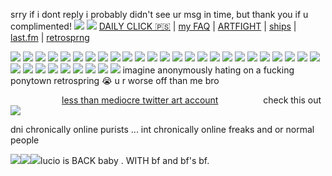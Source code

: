 srry if i dont reply i probably didn't see ur msg in time, but thank you if u complimented! ![](https://komarev.com/ghpvc/?username=VlTTORlNO&color=red) 
![](https://file.garden/ZgZOjIo9YF7EdB1r/SHINY.gif) [DAILY CLICK 🇵🇸](https://arab.org/click-to-help/palestine/) | [my FAQ](https://rentry.co/vittorinoFAQ) | [ARTFIGHT](https://artfight.net/~maimed) | [ships](https://rentry.co/luowelt) | [last.fm](https://www.last.fm/user/rex69420) | [retrosprng](https://retrospring.net/@Religion)

![](https://gifcity.carrd.co/assets/images/gallery229/57438f79.png?v=26dffab5) ![](https://gifcity.carrd.co/assets/images/gallery50/ead1277b.gif?v=26dffab5) ![](https://gifcity.carrd.co/assets/images/gallery52/1e4b6384.gif?v=26dffab5) ![](https://gifcity.carrd.co/assets/images/gallery235/764cbb3f.gif?v=26dffab5) ![](https://images-wixmp-ed30a86b8c4ca887773594c2.wixmp.com/f/bc20df7c-8ea1-4e8d-98f1-1832f4748af5/d8ciswj-ac07d64b-a31a-44de-a1a3-ea81046766bb.png?token=eyJ0eXAiOiJKV1QiLCJhbGciOiJIUzI1NiJ9.eyJzdWIiOiJ1cm46YXBwOjdlMGQxODg5ODIyNjQzNzNhNWYwZDQxNWVhMGQyNmUwIiwiaXNzIjoidXJuOmFwcDo3ZTBkMTg4OTgyMjY0MzczYTVmMGQ0MTVlYTBkMjZlMCIsIm9iaiI6W1t7InBhdGgiOiJcL2ZcL2JjMjBkZjdjLThlYTEtNGU4ZC05OGYxLTE4MzJmNDc0OGFmNVwvZDhjaXN3ai1hYzA3ZDY0Yi1hMzFhLTQ0ZGUtYTFhMy1lYTgxMDQ2NzY2YmIucG5nIn1dXSwiYXVkIjpbInVybjpzZXJ2aWNlOmZpbGUuZG93bmxvYWQiXX0.7eo9mNbSdjrz9uKWOqcONaUDEVLX8c4VpdHVDO-X4-I) ![](https://images-wixmp-ed30a86b8c4ca887773594c2.wixmp.com/f/99e37479-826d-415f-99a2-c5dd0d96fd34/d10e814-7464c17c-bb10-4bdb-9e50-9e2aacc1ba43.gif?token=eyJ0eXAiOiJKV1QiLCJhbGciOiJIUzI1NiJ9.eyJzdWIiOiJ1cm46YXBwOjdlMGQxODg5ODIyNjQzNzNhNWYwZDQxNWVhMGQyNmUwIiwiaXNzIjoidXJuOmFwcDo3ZTBkMTg4OTgyMjY0MzczYTVmMGQ0MTVlYTBkMjZlMCIsIm9iaiI6W1t7InBhdGgiOiJcL2ZcLzk5ZTM3NDc5LTgyNmQtNDE1Zi05OWEyLWM1ZGQwZDk2ZmQzNFwvZDEwZTgxNC03NDY0YzE3Yy1iYjEwLTRiZGItOWU1MC05ZTJhYWNjMWJhNDMuZ2lmIn1dXSwiYXVkIjpbInVybjpzZXJ2aWNlOmZpbGUuZG93bmxvYWQiXX0.ROqohwm32Z4Y39T1WKtzpF3Jlctd4_6Hdtf3NKwSZzA) ![](https://gifcity.carrd.co/assets/images/gallery59/d3337ecf.jpg?v=26dffab5) ![](https://gifcity.carrd.co/assets/images/gallery236/3e15b6da.png?v=26dffab5) ![](https://images-wixmp-ed30a86b8c4ca887773594c2.wixmp.com/f/d610bfa3-c3b3-4d52-a6ea-c022945d95f4/d1h4zpf-8ca42647-ee61-460f-aa3e-43c45d9b10e5.gif?token=eyJ0eXAiOiJKV1QiLCJhbGciOiJIUzI1NiJ9.eyJzdWIiOiJ1cm46YXBwOjdlMGQxODg5ODIyNjQzNzNhNWYwZDQxNWVhMGQyNmUwIiwiaXNzIjoidXJuOmFwcDo3ZTBkMTg4OTgyMjY0MzczYTVmMGQ0MTVlYTBkMjZlMCIsIm9iaiI6W1t7InBhdGgiOiJcL2ZcL2Q2MTBiZmEzLWMzYjMtNGQ1Mi1hNmVhLWMwMjI5NDVkOTVmNFwvZDFoNHpwZi04Y2E0MjY0Ny1lZTYxLTQ2MGYtYWEzZS00M2M0NWQ5YjEwZTUuZ2lmIn1dXSwiYXVkIjpbInVybjpzZXJ2aWNlOmZpbGUuZG93bmxvYWQiXX0.bhIzDj5LMMUGYoBa8p5YMll--MBeK9Aj7xPXWwYAyBA) ![](https://images-wixmp-ed30a86b8c4ca887773594c2.wixmp.com/f/6f0c5910-f30c-4a74-b746-75e929963721/d2t3v8y-ef537be1-9d4e-4401-8023-dd922e474cc4.gif?token=eyJ0eXAiOiJKV1QiLCJhbGciOiJIUzI1NiJ9.eyJzdWIiOiJ1cm46YXBwOjdlMGQxODg5ODIyNjQzNzNhNWYwZDQxNWVhMGQyNmUwIiwiaXNzIjoidXJuOmFwcDo3ZTBkMTg4OTgyMjY0MzczYTVmMGQ0MTVlYTBkMjZlMCIsIm9iaiI6W1t7InBhdGgiOiJcL2ZcLzZmMGM1OTEwLWYzMGMtNGE3NC1iNzQ2LTc1ZTkyOTk2MzcyMVwvZDJ0M3Y4eS1lZjUzN2JlMS05ZDRlLTQ0MDEtODAyMy1kZDkyMmU0NzRjYzQuZ2lmIn1dXSwiYXVkIjpbInVybjpzZXJ2aWNlOmZpbGUuZG93bmxvYWQiXX0.OK-Xynm_xk1u17PZSkNZQxDdzXdSlChEmNGDECTF7R0) ![](https://images-wixmp-ed30a86b8c4ca887773594c2.wixmp.com/f/dc40a73c-cb84-4a55-a44a-7d2aead29cb5/d29z544-c997189c-60a6-4fa0-a032-52654914b5ff.png?token=eyJ0eXAiOiJKV1QiLCJhbGciOiJIUzI1NiJ9.eyJzdWIiOiJ1cm46YXBwOjdlMGQxODg5ODIyNjQzNzNhNWYwZDQxNWVhMGQyNmUwIiwiaXNzIjoidXJuOmFwcDo3ZTBkMTg4OTgyMjY0MzczYTVmMGQ0MTVlYTBkMjZlMCIsIm9iaiI6W1t7InBhdGgiOiJcL2ZcL2RjNDBhNzNjLWNiODQtNGE1NS1hNDRhLTdkMmFlYWQyOWNiNVwvZDI5ejU0NC1jOTk3MTg5Yy02MGE2LTRmYTAtYTAzMi01MjY1NDkxNGI1ZmYucG5nIn1dXSwiYXVkIjpbInVybjpzZXJ2aWNlOmZpbGUuZG93bmxvYWQiXX0.yDcWMt46VEbCzx_Yq6IZkMxnqysPLoxYUZJHJAgNfCE) ![](https://gifcity.carrd.co/assets/images/gallery131/329cf694.png?v=26dffab5) ![](https://gifcity.carrd.co/assets/images/gallery131/84edc252.gif?v=26dffab5) ![](https://gifcity.carrd.co/assets/images/gallery56/2c811c92.png?v=26dffab5) ![](https://images-wixmp-ed30a86b8c4ca887773594c2.wixmp.com/f/8fb9deb7-ab39-4f68-87e2-c82dbfb023da/d3dzh62-ca94f6ef-e00a-46db-8bc4-3dd92815f623.png?token=eyJ0eXAiOiJKV1QiLCJhbGciOiJIUzI1NiJ9.eyJzdWIiOiJ1cm46YXBwOjdlMGQxODg5ODIyNjQzNzNhNWYwZDQxNWVhMGQyNmUwIiwiaXNzIjoidXJuOmFwcDo3ZTBkMTg4OTgyMjY0MzczYTVmMGQ0MTVlYTBkMjZlMCIsIm9iaiI6W1t7InBhdGgiOiJcL2ZcLzhmYjlkZWI3LWFiMzktNGY2OC04N2UyLWM4MmRiZmIwMjNkYVwvZDNkemg2Mi1jYTk0ZjZlZi1lMDBhLTQ2ZGItOGJjNC0zZGQ5MjgxNWY2MjMucG5nIn1dXSwiYXVkIjpbInVybjpzZXJ2aWNlOmZpbGUuZG93bmxvYWQiXX0.cfEfzglYSE7suN2JocsERdX11jnSeHmscHhTpjxC6UE) ![](https://images-wixmp-ed30a86b8c4ca887773594c2.wixmp.com/f/8fb9deb7-ab39-4f68-87e2-c82dbfb023da/d2585fy-58d26fb2-912d-481c-9275-7faea1702cac.png?token=eyJ0eXAiOiJKV1QiLCJhbGciOiJIUzI1NiJ9.eyJzdWIiOiJ1cm46YXBwOjdlMGQxODg5ODIyNjQzNzNhNWYwZDQxNWVhMGQyNmUwIiwiaXNzIjoidXJuOmFwcDo3ZTBkMTg4OTgyMjY0MzczYTVmMGQ0MTVlYTBkMjZlMCIsIm9iaiI6W1t7InBhdGgiOiJcL2ZcLzhmYjlkZWI3LWFiMzktNGY2OC04N2UyLWM4MmRiZmIwMjNkYVwvZDI1ODVmeS01OGQyNmZiMi05MTJkLTQ4MWMtOTI3NS03ZmFlYTE3MDJjYWMucG5nIn1dXSwiYXVkIjpbInVybjpzZXJ2aWNlOmZpbGUuZG93bmxvYWQiXX0.iwYaFJZh1i3j47h0LRWL4JDmQIw0eAA9hbqjqCo7bTI) ![](https://images-wixmp-ed30a86b8c4ca887773594c2.wixmp.com/f/8f5967b9-fc84-45f6-a9c3-3938bfba7232/dbb0byt-f0a8446d-7362-4157-b26e-2afadec5009b.png?token=eyJ0eXAiOiJKV1QiLCJhbGciOiJIUzI1NiJ9.eyJzdWIiOiJ1cm46YXBwOjdlMGQxODg5ODIyNjQzNzNhNWYwZDQxNWVhMGQyNmUwIiwiaXNzIjoidXJuOmFwcDo3ZTBkMTg4OTgyMjY0MzczYTVmMGQ0MTVlYTBkMjZlMCIsIm9iaiI6W1t7InBhdGgiOiJcL2ZcLzhmNTk2N2I5LWZjODQtNDVmNi1hOWMzLTM5MzhiZmJhNzIzMlwvZGJiMGJ5dC1mMGE4NDQ2ZC03MzYyLTQxNTctYjI2ZS0yYWZhZGVjNTAwOWIucG5nIn1dXSwiYXVkIjpbInVybjpzZXJ2aWNlOmZpbGUuZG93bmxvYWQiXX0.CP9jS8ra3gUNAyu_Mfdj2m1mzh_NPA6l8RPXPYRtlPI) ![](https://images-wixmp-ed30a86b8c4ca887773594c2.wixmp.com/f/8f5967b9-fc84-45f6-a9c3-3938bfba7232/da08zuk-137602c7-f778-4154-9b2e-ffb75d77a9bb.png?token=eyJ0eXAiOiJKV1QiLCJhbGciOiJIUzI1NiJ9.eyJzdWIiOiJ1cm46YXBwOjdlMGQxODg5ODIyNjQzNzNhNWYwZDQxNWVhMGQyNmUwIiwiaXNzIjoidXJuOmFwcDo3ZTBkMTg4OTgyMjY0MzczYTVmMGQ0MTVlYTBkMjZlMCIsIm9iaiI6W1t7InBhdGgiOiJcL2ZcLzhmNTk2N2I5LWZjODQtNDVmNi1hOWMzLTM5MzhiZmJhNzIzMlwvZGEwOHp1ay0xMzc2MDJjNy1mNzc4LTQxNTQtOWIyZS1mZmI3NWQ3N2E5YmIucG5nIn1dXSwiYXVkIjpbInVybjpzZXJ2aWNlOmZpbGUuZG93bmxvYWQiXX0.hveFoOyoVY28Phju7wr4IxF-Tw75T0kDf33E7aZEpgc) ![](https://images-wixmp-ed30a86b8c4ca887773594c2.wixmp.com/f/8f5967b9-fc84-45f6-a9c3-3938bfba7232/d330dow-a88e3cfa-8664-4d93-ab69-cacefdff8492.png?token=eyJ0eXAiOiJKV1QiLCJhbGciOiJIUzI1NiJ9.eyJzdWIiOiJ1cm46YXBwOjdlMGQxODg5ODIyNjQzNzNhNWYwZDQxNWVhMGQyNmUwIiwiaXNzIjoidXJuOmFwcDo3ZTBkMTg4OTgyMjY0MzczYTVmMGQ0MTVlYTBkMjZlMCIsIm9iaiI6W1t7InBhdGgiOiJcL2ZcLzhmNTk2N2I5LWZjODQtNDVmNi1hOWMzLTM5MzhiZmJhNzIzMlwvZDMzMGRvdy1hODhlM2NmYS04NjY0LTRkOTMtYWI2OS1jYWNlZmRmZjg0OTIucG5nIn1dXSwiYXVkIjpbInVybjpzZXJ2aWNlOmZpbGUuZG93bmxvYWQiXX0.hPMWxKslPcdGk2xLu77b0Opti-0bGqbFN8ir35bzGr4) ![](https://images-wixmp-ed30a86b8c4ca887773594c2.wixmp.com/f/8f5967b9-fc84-45f6-a9c3-3938bfba7232/d5mhodc-5585e1f6-9155-4d82-8988-21cbd9f3069d.png?token=eyJ0eXAiOiJKV1QiLCJhbGciOiJIUzI1NiJ9.eyJzdWIiOiJ1cm46YXBwOjdlMGQxODg5ODIyNjQzNzNhNWYwZDQxNWVhMGQyNmUwIiwiaXNzIjoidXJuOmFwcDo3ZTBkMTg4OTgyMjY0MzczYTVmMGQ0MTVlYTBkMjZlMCIsIm9iaiI6W1t7InBhdGgiOiJcL2ZcLzhmNTk2N2I5LWZjODQtNDVmNi1hOWMzLTM5MzhiZmJhNzIzMlwvZDVtaG9kYy01NTg1ZTFmNi05MTU1LTRkODItODk4OC0yMWNiZDlmMzA2OWQucG5nIn1dXSwiYXVkIjpbInVybjpzZXJ2aWNlOmZpbGUuZG93bmxvYWQiXX0.2MRtFDpX5o7Hj8y2tOCUfy2RWq2NXwOzRq0ix8ejoQ0) ![](https://images-wixmp-ed30a86b8c4ca887773594c2.wixmp.com/f/8f5967b9-fc84-45f6-a9c3-3938bfba7232/d3emz3k-72d9cc70-391c-4a7e-8a43-a261808ab911.png?token=eyJ0eXAiOiJKV1QiLCJhbGciOiJIUzI1NiJ9.eyJzdWIiOiJ1cm46YXBwOjdlMGQxODg5ODIyNjQzNzNhNWYwZDQxNWVhMGQyNmUwIiwiaXNzIjoidXJuOmFwcDo3ZTBkMTg4OTgyMjY0MzczYTVmMGQ0MTVlYTBkMjZlMCIsIm9iaiI6W1t7InBhdGgiOiJcL2ZcLzhmNTk2N2I5LWZjODQtNDVmNi1hOWMzLTM5MzhiZmJhNzIzMlwvZDNlbXozay03MmQ5Y2M3MC0zOTFjLTRhN2UtOGE0My1hMjYxODA4YWI5MTEucG5nIn1dXSwiYXVkIjpbInVybjpzZXJ2aWNlOmZpbGUuZG93bmxvYWQiXX0.TBzz1nfPungyxeZhBI1lx1p-Xt28yN-t89o3kg_iSXE) ![](https://images-wixmp-ed30a86b8c4ca887773594c2.wixmp.com/f/8f5967b9-fc84-45f6-a9c3-3938bfba7232/d330dxe-8dd810b5-c282-4a36-a269-ffd9dfd07e7c.png?token=eyJ0eXAiOiJKV1QiLCJhbGciOiJIUzI1NiJ9.eyJzdWIiOiJ1cm46YXBwOjdlMGQxODg5ODIyNjQzNzNhNWYwZDQxNWVhMGQyNmUwIiwiaXNzIjoidXJuOmFwcDo3ZTBkMTg4OTgyMjY0MzczYTVmMGQ0MTVlYTBkMjZlMCIsIm9iaiI6W1t7InBhdGgiOiJcL2ZcLzhmNTk2N2I5LWZjODQtNDVmNi1hOWMzLTM5MzhiZmJhNzIzMlwvZDMzMGR4ZS04ZGQ4MTBiNS1jMjgyLTRhMzYtYTI2OS1mZmQ5ZGZkMDdlN2MucG5nIn1dXSwiYXVkIjpbInVybjpzZXJ2aWNlOmZpbGUuZG93bmxvYWQiXX0.ALe9ynZmiBkI9O-7FFn25gSeact2kMh5oOw0zzqtSw0) ![](https://images-wixmp-ed30a86b8c4ca887773594c2.wixmp.com/f/8f5967b9-fc84-45f6-a9c3-3938bfba7232/d27764f-1799ecd3-f80b-4d09-8188-43a30bc04f68.png?token=eyJ0eXAiOiJKV1QiLCJhbGciOiJIUzI1NiJ9.eyJzdWIiOiJ1cm46YXBwOjdlMGQxODg5ODIyNjQzNzNhNWYwZDQxNWVhMGQyNmUwIiwiaXNzIjoidXJuOmFwcDo3ZTBkMTg4OTgyMjY0MzczYTVmMGQ0MTVlYTBkMjZlMCIsIm9iaiI6W1t7InBhdGgiOiJcL2ZcLzhmNTk2N2I5LWZjODQtNDVmNi1hOWMzLTM5MzhiZmJhNzIzMlwvZDI3NzY0Zi0xNzk5ZWNkMy1mODBiLTRkMDktODE4OC00M2EzMGJjMDRmNjgucG5nIn1dXSwiYXVkIjpbInVybjpzZXJ2aWNlOmZpbGUuZG93bmxvYWQiXX0.qkjcwLOFHCHVIypq3qGlvuT5IEInz4i9fM_6Bd-8jRs) ![](https://images-wixmp-ed30a86b8c4ca887773594c2.wixmp.com/f/8f5967b9-fc84-45f6-a9c3-3938bfba7232/d330dcb-935205c6-4e70-4c9c-a15d-ec1837e6eb20.png?token=eyJ0eXAiOiJKV1QiLCJhbGciOiJIUzI1NiJ9.eyJzdWIiOiJ1cm46YXBwOjdlMGQxODg5ODIyNjQzNzNhNWYwZDQxNWVhMGQyNmUwIiwiaXNzIjoidXJuOmFwcDo3ZTBkMTg4OTgyMjY0MzczYTVmMGQ0MTVlYTBkMjZlMCIsIm9iaiI6W1t7InBhdGgiOiJcL2ZcLzhmNTk2N2I5LWZjODQtNDVmNi1hOWMzLTM5MzhiZmJhNzIzMlwvZDMzMGRjYi05MzUyMDVjNi00ZTcwLTRjOWMtYTE1ZC1lYzE4MzdlNmViMjAucG5nIn1dXSwiYXVkIjpbInVybjpzZXJ2aWNlOmZpbGUuZG93bmxvYWQiXX0.IxVzFQWth6NJVNCg2Sl8dkrtGhOagdK-hR1be6EdeaU) ![](https://gifcity.carrd.co/assets/images/gallery51/5355c76c.jpg?v=26dffab5) ![](https://images-wixmp-ed30a86b8c4ca887773594c2.wixmp.com/f/b4885879-70d7-4b76-abd3-30beea8bae44/d2x06v9-8399508d-1300-470b-8e8d-db4c562b0abb.jpg/v1/fill/w_99,h_56,q_75,strp/proud_to_be_evil_by_thesekrimzonflames_d2x06v9-fullview.jpg?token=eyJ0eXAiOiJKV1QiLCJhbGciOiJIUzI1NiJ9.eyJzdWIiOiJ1cm46YXBwOjdlMGQxODg5ODIyNjQzNzNhNWYwZDQxNWVhMGQyNmUwIiwiaXNzIjoidXJuOmFwcDo3ZTBkMTg4OTgyMjY0MzczYTVmMGQ0MTVlYTBkMjZlMCIsIm9iaiI6W1t7ImhlaWdodCI6Ijw9NTYiLCJwYXRoIjoiXC9mXC9iNDg4NTg3OS03MGQ3LTRiNzYtYWJkMy0zMGJlZWE4YmFlNDRcL2QyeDA2djktODM5OTUwOGQtMTMwMC00NzBiLThlOGQtZGI0YzU2MmIwYWJiLmpwZyIsIndpZHRoIjoiPD05OSJ9XV0sImF1ZCI6WyJ1cm46c2VydmljZTppbWFnZS5vcGVyYXRpb25zIl19.tA9XGONGoINO-Dl5uQ6Cc1-LV96Vb8qEjGoxCWyzzgE) ![](https://images-wixmp-ed30a86b8c4ca887773594c2.wixmp.com/f/b4885879-70d7-4b76-abd3-30beea8bae44/d2i03zb-2eb28b48-0886-4807-a320-3512cb51c1e0.jpg/v1/fill/w_99,h_56,q_75,strp/born_to_glomp_by_thesekrimzonflames_d2i03zb-fullview.jpg?token=eyJ0eXAiOiJKV1QiLCJhbGciOiJIUzI1NiJ9.eyJzdWIiOiJ1cm46YXBwOjdlMGQxODg5ODIyNjQzNzNhNWYwZDQxNWVhMGQyNmUwIiwiaXNzIjoidXJuOmFwcDo3ZTBkMTg4OTgyMjY0MzczYTVmMGQ0MTVlYTBkMjZlMCIsIm9iaiI6W1t7ImhlaWdodCI6Ijw9NTYiLCJwYXRoIjoiXC9mXC9iNDg4NTg3OS03MGQ3LTRiNzYtYWJkMy0zMGJlZWE4YmFlNDRcL2QyaTAzemItMmViMjhiNDgtMDg4Ni00ODA3LWEzMjAtMzUxMmNiNTFjMWUwLmpwZyIsIndpZHRoIjoiPD05OSJ9XV0sImF1ZCI6WyJ1cm46c2VydmljZTppbWFnZS5vcGVyYXRpb25zIl19.zWWdLivDXAKnjbbZPv_v0MTqQP6po-ht33-TvzR4eYQ) ![](https://images-wixmp-ed30a86b8c4ca887773594c2.wixmp.com/f/b4885879-70d7-4b76-abd3-30beea8bae44/d1y52v9-80a2fc0d-b526-4be1-a20c-b4dde01b8bc5.jpg/v1/fill/w_99,h_56,q_75,strp/you_annoy_me_by_thesekrimzonflames_d1y52v9-fullview.jpg?token=eyJ0eXAiOiJKV1QiLCJhbGciOiJIUzI1NiJ9.eyJzdWIiOiJ1cm46YXBwOjdlMGQxODg5ODIyNjQzNzNhNWYwZDQxNWVhMGQyNmUwIiwiaXNzIjoidXJuOmFwcDo3ZTBkMTg4OTgyMjY0MzczYTVmMGQ0MTVlYTBkMjZlMCIsIm9iaiI6W1t7ImhlaWdodCI6Ijw9NTYiLCJwYXRoIjoiXC9mXC9iNDg4NTg3OS03MGQ3LTRiNzYtYWJkMy0zMGJlZWE4YmFlNDRcL2QxeTUydjktODBhMmZjMGQtYjUyNi00YmUxLWEyMGMtYjRkZGUwMWI4YmM1LmpwZyIsIndpZHRoIjoiPD05OSJ9XV0sImF1ZCI6WyJ1cm46c2VydmljZTppbWFnZS5vcGVyYXRpb25zIl19.ZLGN4ce9UsskFjrLbVjPj6sSLOyxJGKf82ywcGpn6Zc) ![](https://images-wixmp-ed30a86b8c4ca887773594c2.wixmp.com/f/b4885879-70d7-4b76-abd3-30beea8bae44/d1y5bfe-2d0707ec-269c-43a3-95ab-421ed6ffa06f.jpg/v1/fill/w_99,h_56,q_75,strp/no_warning_by_thesekrimzonflames_d1y5bfe-fullview.jpg?token=eyJ0eXAiOiJKV1QiLCJhbGciOiJIUzI1NiJ9.eyJzdWIiOiJ1cm46YXBwOjdlMGQxODg5ODIyNjQzNzNhNWYwZDQxNWVhMGQyNmUwIiwiaXNzIjoidXJuOmFwcDo3ZTBkMTg4OTgyMjY0MzczYTVmMGQ0MTVlYTBkMjZlMCIsIm9iaiI6W1t7ImhlaWdodCI6Ijw9NTYiLCJwYXRoIjoiXC9mXC9iNDg4NTg3OS03MGQ3LTRiNzYtYWJkMy0zMGJlZWE4YmFlNDRcL2QxeTViZmUtMmQwNzA3ZWMtMjY5Yy00M2EzLTk1YWItNDIxZWQ2ZmZhMDZmLmpwZyIsIndpZHRoIjoiPD05OSJ9XV0sImF1ZCI6WyJ1cm46c2VydmljZTppbWFnZS5vcGVyYXRpb25zIl19.DNjq00M7YzycDoL2hJ52344sZx1wg7xU9vI_Ag7gw-s) ![](https://images-wixmp-ed30a86b8c4ca887773594c2.wixmp.com/f/b4885879-70d7-4b76-abd3-30beea8bae44/d1we9ov-272560b6-1abe-4a86-88a6-5c536d53aac5.jpg/v1/fill/w_99,h_56,q_75,strp/truth_by_thesekrimzonflames_d1we9ov-fullview.jpg?token=eyJ0eXAiOiJKV1QiLCJhbGciOiJIUzI1NiJ9.eyJzdWIiOiJ1cm46YXBwOjdlMGQxODg5ODIyNjQzNzNhNWYwZDQxNWVhMGQyNmUwIiwiaXNzIjoidXJuOmFwcDo3ZTBkMTg4OTgyMjY0MzczYTVmMGQ0MTVlYTBkMjZlMCIsIm9iaiI6W1t7ImhlaWdodCI6Ijw9NTYiLCJwYXRoIjoiXC9mXC9iNDg4NTg3OS03MGQ3LTRiNzYtYWJkMy0zMGJlZWE4YmFlNDRcL2Qxd2U5b3YtMjcyNTYwYjYtMWFiZS00YTg2LTg4YTYtNWM1MzZkNTNhYWM1LmpwZyIsIndpZHRoIjoiPD05OSJ9XV0sImF1ZCI6WyJ1cm46c2VydmljZTppbWFnZS5vcGVyYXRpb25zIl19.Y-vvvsbl6YZz1o2lW3MvLpnuUZZu4EDaBx8r5-HqPoY) ![](https://64.media.tumblr.com/a129ddb50bb319aff03bbc138b7d415d/1bf5183509c62356-d6/s100x200/ca0afc8fc466b664bf2ab2f1999fafb876ec3c41.gifv) ![](https://64.media.tumblr.com/3409d6decb6a23c02422af2746b263d3/d79b386dd434d7d8-07/s100x200/951b3a9fbbb3e829fe8aaf6878e43c45c9a0c378.jpg) ![](https://64.media.tumblr.com/4687472d4ff6923d4aa5a820ba3df44f/d79b386dd434d7d8-b6/s100x200/50a4ff44e8da23a4df0713e993a296de3eff187a.pnj) ![](https://64.media.tumblr.com/a13da16ce1fad3bf8678d2d1eb183666/ac6c0c6cdb1f498a-ef/s100x200/e535454582023a4ecbc1cae3c63f4d197faee762.gifv) imagine anonymously hating on a fucking ponytown retrospring 😭 u r worse off than me bro

⠀⠀⠀⠀⠀⠀⠀⠀[less than mediocre twitter art account](https://twitter.com/vittodantes)⠀⠀⠀⠀⠀⠀⠀check this out ![](https://file.garden/ZgZOjIo9YF7EdB1r/playtime.png)

dni chronically online purists ... int chronically online freaks and or normal people

![](https://file.garden/ZgZOjIo9YF7EdB1r/lucio300.png)![](https://file.garden/ZgZOjIo9YF7EdB1r/genji300.png)![](https://file.garden/ZgZOjIo9YF7EdB1r/cass300.png)lucio is BACK baby . WITH bf and bf's bf.
